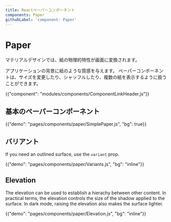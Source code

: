 ```yaml
---
title: Reactペーパーコンポーネント
components: Paper
githubLabel: 'component: Paper'
---
```


# Paper

<p class="description">マテリアルデザインでは、紙の物理的特性が画面に変換されます。 </p>

アプリケーションの背景に紙のような質感を与えます。 ペーパーコンポーネントは、サイズを変更したり、シャッフルしたり、複数の紙を表示するように扱うことができます。

{{"component": "modules/components/ComponentLinkHeader.js"}}

## 基本のペーパーコンポーネント

{{"demo": "pages/components/paper/SimplePaper.js", "bg": true}}

## バリアント

If you need an outlined surface, use the `variant` prop.

{{"demo": "pages/components/paper/Variants.js", "bg": "inline"}}

## Elevation

The elevation can be used to establish a hierachy between other content. In practical terms, the elevation controls the size of the shadow applied to the surface. In dark mode, raising the elevation also makes the surface lighter.

{{"demo": "pages/components/paper/Elevation.js", "bg": "inline"}}
